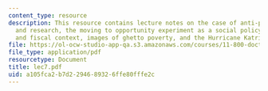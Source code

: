 ```yaml
---
content_type: resource
description: This resource contains lecture notes on the case of anti-poverty policy
  and research, the moving to opportunity experiment as a social policy case, political
  and fiscal context, images of ghetto poverty, and the Hurricane Katrina media effect.
file: https://ol-ocw-studio-app-qa.s3.amazonaws.com/courses/11-800-doctoral-research-seminar-knowledge-in-the-public-arena-spring-2007/a105fca2b7d2294689326ffe80fffe2c_lec7.pdf
file_type: application/pdf
resourcetype: Document
title: lec7.pdf
uid: a105fca2-b7d2-2946-8932-6ffe80fffe2c
---
```

